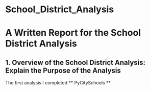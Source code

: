 # School_District_Analysis
# A Written Report for the School District Analysis 
## 1. Overview of the School District Analysis: Explain the Purpose of the Analysis 
The first analysis I completed ** PyCitySchools **
